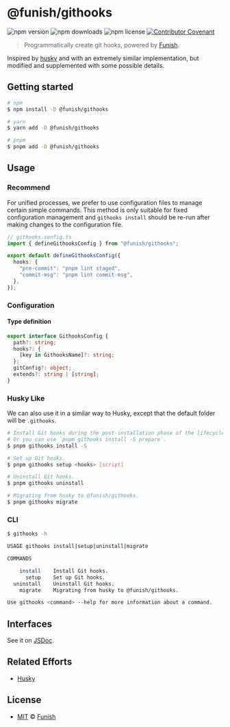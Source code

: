 # @funish/githooks

![npm version](https://img.shields.io/npm/v/@funish/githooks)
![npm downloads](https://img.shields.io/npm/dw/@funish/githooks)
![npm license](https://img.shields.io/npm/l/@funish/githooks)
[![Contributor Covenant](https://img.shields.io/badge/Contributor%20Covenant-2.1-4baaaa.svg)](https://www.contributor-covenant.org/version/2/1/code_of_conduct/)

> Programmatically create git hooks, powered by [Funish](https://funish.net/).

Inspired by [husky](https://github.com/typicode/husky) and with an extremely similar implementation, but modified and supplemented with some possible details.

## Getting started

```bash
# npm
$ npm install -D @funish/githooks

# yarn
$ yarn add -D @funish/githooks

# pnpm
$ pnpm add -D @funish/githooks
```

## Usage

### Recommend

For unified processes, we prefer to use configuration files to manage certain simple commands. This method is only suitable for fixed configuration management and `githooks install` should be re-run after making changes to the configuration file.

```ts
// githooks.config.ts
import { defineGithooksConfig } from "@funish/githooks";

export default defineGithooksConfig({
  hooks: {
    "pre-commit": "pnpm lint staged",
    "commit-msg": "pnpm lint commit-msg",
  },
});
```

### Configuration

#### Type definition

```ts
export interface GithooksConfig {
  path?: string;
  hooks?: {
    [key in GithooksName]?: string;
  };
  gitConfig?: object;
  extends?: string | [string];
}
```

### Husky Like

We can also use it in a similar way to Husky, except that the default folder will be `.githooks`.

```bash
# Install Git hooks during the post-installation phase of the lifecycle.
# Or you can use `pnpm githooks install -S prepare`.
$ pnpm githooks install -S

# Set up Git hooks.
$ pnpm githooks setup <hooks> [script]

# Uninstall Git hooks.
$ pnpm githooks uninstall

# Migrating from husky to @funish/githooks.
$ pnpm githooks migrate
```

### CLI

```bash
$ githooks -h

USAGE githooks install|setup|uninstall|migrate

COMMANDS

    install    Install Git hooks.
      setup    Set up Git hooks.
  uninstall    Uninstall Git hooks.
    migrate    Migrating from husky to @funish/githooks.

Use githooks <command> --help for more information about a command.
```

## Interfaces

See it on [JSDoc](https://www.jsdocs.io/package/@funish/githooks).

## Related Efforts

- [Husky](https://github.com/typicode/husky)

## License

- [MIT](LICENSE) &copy; [Funish](https://funish.net/)
